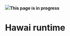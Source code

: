 <!--
parent: Hawai
created_at: '2011-03-15 10:36:08'
updated_at: '2013-03-13 13:06:03'
authors:
    - 'Jérôme Bogaerts'
tags:
    - Hawai
-->

![](http://forge.taotesting.com/attachments/download/760/attention.png)**This page is in progress**

Hawai runtime
=============

